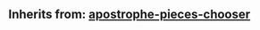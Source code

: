 ## Inherits from: [apostrophe-pieces-chooser](../apostrophe-pieces/browser-apostrophe-pieces-chooser.md)


